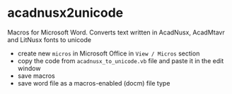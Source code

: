 # acadnusx2unicode
Macros for Microsoft Word. Converts text written in AcadNusx, AcadMtavr and LitNusx fonts to unicode

* create new `micros` in Microsoft Office in `View / Micros` section 
* copy the code from `acadnusx_to_unicode.vb` file and paste it in the edit window
* save macros
* save word file as a macros-enabled (docm) file type
